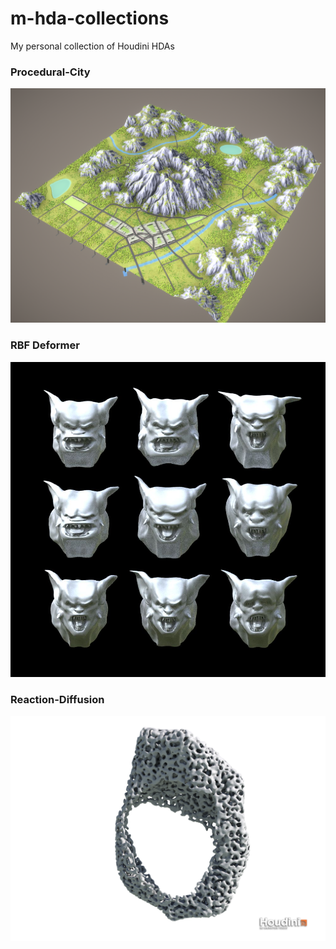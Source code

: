 
# m-hda-collections
My personal collection of Houdini HDAs

### Procedural-City

![](/Procedural-City/imgs/cap.PNG)

### RBF Deformer

![](/RBF/imgs/monster.jpg)

### Reaction-Diffusion

![](/Reaction-Diffusion/imgs/3d-act-inv-maze.png)
